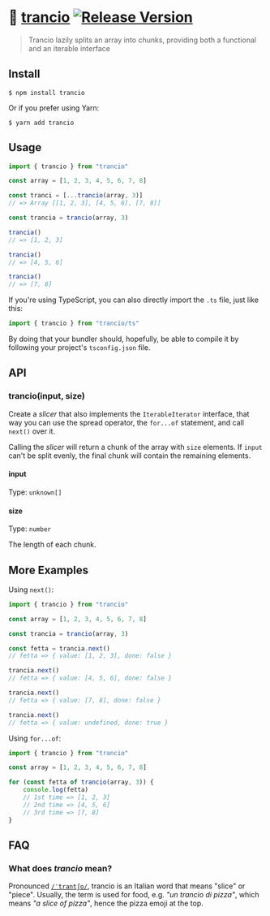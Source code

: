 # 🍕 [trancio](https://github.com/macarie/trancio) [![Release Version](https://img.shields.io/npm/v/trancio.svg?label=&color=0080FF)](https://www.npmjs.com/package/trancio)

> Trancio lazily splits an array into chunks, providing both a functional and an iterable interface

## Install

```console
$ npm install trancio
```

Or if you prefer using Yarn:

```console
$ yarn add trancio
```

## Usage

```javascript
import { trancio } from "trancio"

const array = [1, 2, 3, 4, 5, 6, 7, 8]

const tranci = [...trancio(array, 3)]
// => Array [[1, 2, 3], [4, 5, 6], [7, 8]]

const trancia = trancio(array, 3)

trancia()
// => [1, 2, 3]

trancia()
// => [4, 5, 6]

trancia()
// => [7, 8]
```

If you're using TypeScript, you can also directly import the `.ts` file, just like this:

```typescript
import { trancio } from "trancio/ts"
```

By doing that your bundler should, hopefully, be able to compile it by following your project's `tsconfig.json` file.

## API

### trancio(input, size)

Create a _slicer_ that also implements the `IterableIterator` interface, that way you can use the spread operator, the `for...of` statement, and call `next()` over it.

Calling the _slicer_ will return a chunk of the array with `size` elements. If `input` can't be split evenly, the final chunk will contain the remaining elements.

#### input

Type: `unknown[]`

#### size

Type: `number`

The length of each chunk.

## More Examples

Using `next()`:

```typescript
import { trancio } from "trancio"

const array = [1, 2, 3, 4, 5, 6, 7, 8]

const trancia = trancio(array, 3)

const fetta = trancia.next()
// fetta => { value: [1, 2, 3], done: false }

trancia.next()
// fetta => { value: [4, 5, 6], done: false }

trancia.next()
// fetta => { value: [7, 8], done: false }

trancia.next()
// fetta => { value: undefined, done: true }
```

Using `for...of`:

```typescript
import { trancio } from "trancio"

const array = [1, 2, 3, 4, 5, 6, 7, 8]

for (const fetta of trancio(array, 3)) {
	console.log(fetta)
	// 1st time => [1, 2, 3]
	// 2nd time => [4, 5, 6]
	// 3rd time => [7, 8]
}
```

## FAQ

### What does _trancio_ mean?

Pronounced [`/ˈtrantʃo/`](https://github.com/macarie/trancio/blob/master/media/pronunciation.m4a?raw=true), trancio is an Italian word that means "slice" or "piece". Usually, the term is used for food, e.g. _"un trancio di pizza"_, which means _"a slice of pizza"_, hence the pizza emoji at the top.
